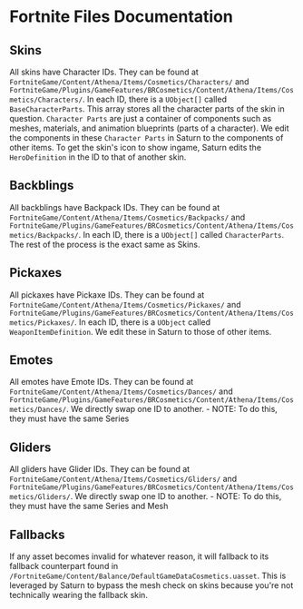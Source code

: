 # Fortnite Files Documentation

## Skins
All skins have Character IDs. They can be found at `FortniteGame/Content/Athena/Items/Cosmetics/Characters/` and `FortniteGame/Plugins/GameFeatures/BRCosmetics/Content/Athena/Items/Cosmetics/Characters/`. In each ID, there is a `UObject[]` called `BaseCharacterParts`. This array stores all the character parts of the skin in question. `Character Parts` are just a container of components such as meshes, materials, and animation blueprints (parts of a character). We edit the components in these `Character Parts` in Saturn to the components of other items. To get the skin's icon to show ingame, Saturn edits the `HeroDefinition` in the ID to that of another skin.

## Backblings
All backblings have Backpack IDs. They can be found at `FortniteGame/Content/Athena/Items/Cosmetics/Backpacks/` and `FortniteGame/Plugins/GameFeatures/BRCosmetics/Content/Athena/Items/Cosmetics/Backpacks/`. In each ID, there is a `UObject[]` called `CharacterParts`. The rest of the process is the exact same as Skins.

## Pickaxes
All pickaxes have Pickaxe IDs. They can be found at `FortniteGame/Content/Athena/Items/Cosmetics/Pickaxes/` and `FortniteGame/Plugins/GameFeatures/BRCosmetics/Content/Athena/Items/Cosmetics/Pickaxes/`. In each ID, there is a `UObject` called `WeaponItemDefinition`. We edit these in Saturn to those of other items.

## Emotes
All emotes have Emote IDs. They can be found at `FortniteGame/Content/Athena/Items/Cosmetics/Dances/` and `FortniteGame/Plugins/GameFeatures/BRCosmetics/Content/Athena/Items/Cosmetics/Dances/`. We directly swap one ID to another.
    - NOTE: To do this, they must have the same Series

## Gliders
All gliders have Glider IDs. They can be found at `FortniteGame/Content/Athena/Items/Cosmetics/Gliders/` and `FortniteGame/Plugins/GameFeatures/BRCosmetics/Content/Athena/Items/Cosmetics/Gliders/`. We directly swap one ID to another.
    - NOTE: To do this, they must have the same Series and Mesh

## Fallbacks
If any asset becomes invalid for whatever reason, it will fallback to its fallback counterpart found in `/FortniteGame/Content/Balance/DefaultGameDataCosmetics.uasset`. This is leveraged by Saturn to bypass the mesh check on skins because you're not technically wearing the fallback skin.